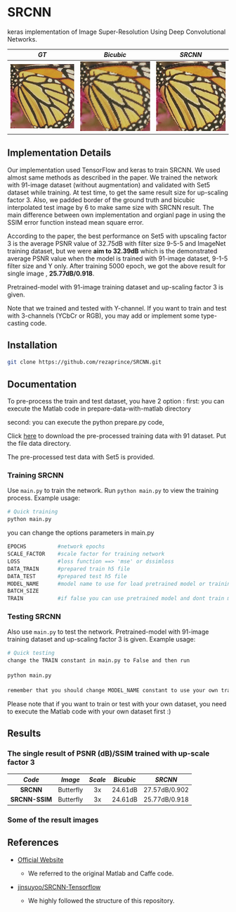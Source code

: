# SRCNN
keras implementation of Image Super-Resolution Using Deep Convolutional Networks.

*GT* | *Bicubic* | *SRCNN* 
:---: | :---: | :---: |
<img src = 'results/original.png'> | <img src = 'results/mybicubic.jpg'> | <img src = 'results/mysrcnn-result-withMyBicubic.jpg'> 


## Implementation Details

Our implementation used TensorFlow and keras to train SRCNN. We used almost same methods as described in the paper. We trained the network with 91-image dataset (without augmentation) and validated with Set5 dataset while training. At test time, to get the same result size for up-scaling factor 3. Also, we padded border of the ground truth and bicubic interpolated test image by 6 to make same size with SRCNN result. The main difference between own implementation  and orgianl page in using the SSIM error function instead mean square error.

According to the paper, the best performance on Set5 with upscaling factor 3 is the average PSNR value of 32.75dB with filter size 9-5-5 and ImageNet training dataset, but we were **aim to 32.39dB** which is the demonstrated average PSNR value when the model is trained with 91-image dataset, 9-1-5 filter size and Y only. After training 5000 epoch, we got the above result for single image , **25.77dB/0.918**.

Pretrained-model with 91-image training dataset and up-scaling factor 3 is given.

Note that we trained and tested with Y-channel. If you want to train and test with 3-channels (YCbCr or RGB), you may add or implement some type-casting code.


## Installation

```bash
git clone https://github.com/rezaprince/SRCNN.git
```

## Documentation

To pre-process the train and test dataset, you have 2 option :
first: you can execute the Matlab code in prepare-data-with-matlab directory

second: you can execute the python prepare.py code,

Click [here][data] to download the pre-processed training data with 91 dataset. Put the file data directory.

The pre-processed test data with Set5 is provided.

### Training SRCNN
Use `main.py` to train the network. Run `python main.py` to view the training process. Example usage:
```bash
# Quick training
python main.py
```

you can change the options parameters in main.py
```bash
EPOCHS  		#network epochs  	
SCALE_FACTOR	#scale factor for training network
LOSS			#loss function ==> 'mse' or dssimloss
DATA_TRAIN		#prepared train h5 file
DATA_TEST		#prepared test h5 file
MODEL_NAME		#model name to use for load pretrained model or training model save
BATCH_SIZE		
TRAIN			#if false you can use pretrained model and dont train model
```
### Testing SRCNN
Also use `main.py` to test the network. Pretrained-model with 91-image training dataset and up-scaling factor 3 is given. Example usage:
```bash
# Quick testing
change the TRAIN constant in main.py to False and then run

python main.py

remember that you should change MODEL_NAME constant to use your own trained model

```



Please note that if you want to train or test with your own dataset, you need to execute the Matlab code with your own dataset first :)


## Results

### The single result of PSNR (dB)/SSIM trained with up-scale factor 3

*Code* | *Image* | *Scale* | *Bicubic* | *SRCNN*
:---: | :---: | :---: | :---: | :---: |
**SRCNN** | Butterfly | 3x | 24.61dB | 27.57dB/0.902
**SRCNN-SSIM**| Butterfly | 3x | 24.61dB | 25.77dB/0.918

### Some of the result images

 


## References

- [Official Website][1]
    - We referred to the original Matlab and Caffe code.

- [jinsuyoo/SRCNN-Tensorflow][2]
    - We highly followed the structure of this repository.

[data]: https://drive.google.com/file/d/1a52tikv7Za_wtmAEiZFEE1qMowtljb3_/view?usp=sharing
[1]: http://mmlab.ie.cuhk.edu.hk/projects/SRCNN.html
[2]: https://github.com/jinsuyoo/SRCNN-Tensorflow